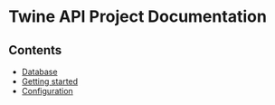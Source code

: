 # Twine API Project Documentation

## Contents
* [Database](./database.md)
* [Getting started](./getting_started.md)
* [Configuration](./configuration.md)
